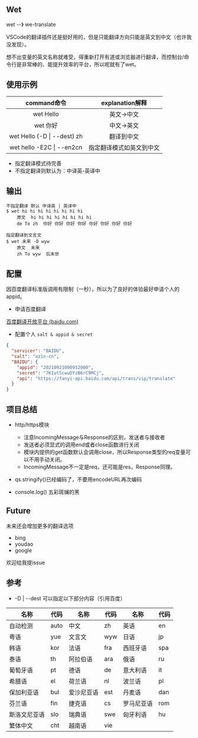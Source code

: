 ## Wet

wet --》 we-translate

VSCode的翻译插件还是挺好用的，但是只能翻译方向只能是英文到中文（也许我没发现）。

想不出变量的英文名称就难受，得重新打开有道或浏览器进行翻译，而控制台/命令行是非常棒的、能提升效率的平台，所以呢就有了wet。

## 使用示例

|         command命令          |     explanation解释      |
| :--------------------------: | :----------------------: |
|          wet  Hello          |        英文->中文        |
|           wet 你好           |        中文->英文        |
| wet Hello (-D \| --dest)  zh |        翻译到中文        |
|  wet hello -E2C \| --en2cn   | 指定翻译模式如英文到中文 |

- 指定翻译模式待完善
- 不指定翻译则默认为：中译英-英译中

## 输出

```shell
不指定翻译 默认 中译英 | 英译中
$ wet hi hi hi hi hi hi hi hi
 	原文  hi hi hi hi hi hi hi hi
 	de To zh  你好 你好 你好 你好 你好 你好 你好 你好
 	
指定翻译到文言文
$ wet 未来 -D wyw
 	原文  未来
 	zh To wyw  后末世
```

## 配置

因百度翻译标准版调用有限制（一秒），所以为了良好的体验最好申请个人的appid。

- 申请百度翻译

[百度翻译开放平台 (baidu.com)](https://fanyi-api.baidu.com/doc/21)

- 配置个人 `salt & appid & secret` 

```json
{
  "servicer": "BAIDU",
  "salt": "azin-cn",
  "BAIDU": {
    "appid": "20210921000952000",
    "secret": "7KIut5cwuDYzB6rC9MCj",
    "api": "https://fanyi-api.baidu.com/api/trans/vip/translate"
  }
}
```

## 项目总结

- http/https模块
  - 注意IncomingMessage与Response的区别，发送者与接收者
  - 发送者必须显式的调用end或者close函数进行关闭
  - 模块内提供的get函数默认会调用close，所以Response类型的req变量可以不用手动关闭。
  - IncomingMessage不一定是req，还可能是res，Response同理。

- qs.stringify()已经编码了，不要用encodeURL再次编码
- console.log() 五彩斑斓的黑

## Future

未来还会增加更多的翻译选项

- bing
- youdao
- google

欢迎给我提issue

## 参考

- -D | --dest 可以指定以下部分内容（引用百度）

| 名称         | 代码 | 名称       | 代码 | 名称       | 代码 |
| ------------ | ---- | ---------- | ---- | ---------- | ---- |
| 自动检测     | auto | 中文       | zh   | 英语       | en   |
| 粤语         | yue  | 文言文     | wyw  | 日语       | jp   |
| 韩语         | kor  | 法语       | fra  | 西班牙语   | spa  |
| 泰语         | th   | 阿拉伯语   | ara  | 俄语       | ru   |
| 葡萄牙语     | pt   | 德语       | de   | 意大利语   | it   |
| 希腊语       | el   | 荷兰语     | nl   | 波兰语     | pl   |
| 保加利亚语   | bul  | 爱沙尼亚语 | est  | 丹麦语     | dan  |
| 芬兰语       | fin  | 捷克语     | cs   | 罗马尼亚语 | rom  |
| 斯洛文尼亚语 | slo  | 瑞典语     | swe  | 匈牙利语   | hu   |
| 繁体中文     | cht  | 越南语     | vie  |            |      |